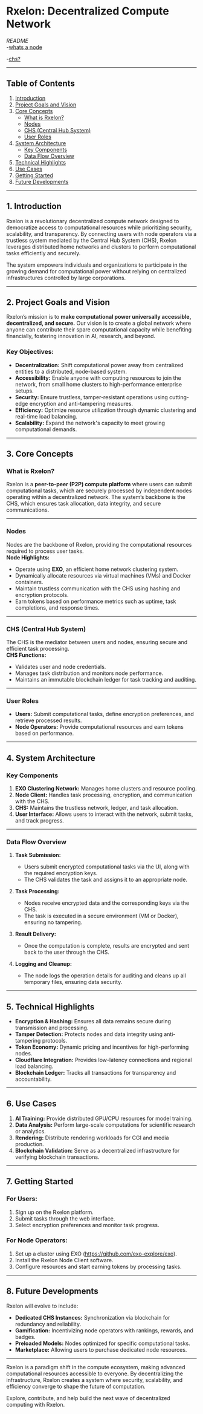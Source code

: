 # **Rxelon: Decentralized Compute Network**  
*README*  
-[whats a node](https://github.com/unaveragetech/Rxelon/blob/d968a2c8ba52994fe416be56e95ef2f323e8029e/What%E2%80%99s_a_node%3F.md)

-[chs?](https://github.com/unaveragetech/Rxelon/blob/6065287bf5e94da8dc76d01395ef4f209a32b322/What%E2%80%99s_the_chs%3F.md)

---

## **Table of Contents**  
1. [Introduction](#introduction)  
2. [Project Goals and Vision](#project-goals-and-vision)  
3. [Core Concepts](#core-concepts)  
   - [What is Rxelon?](#what-is-rxelon)  
   - [Nodes](#nodes)  
   - [CHS (Central Hub System)](#chs-central-hub-system)  
   - [User Roles](#user-roles)  
4. [System Architecture](#system-architecture)  
   - [Key Components](#key-components)  
   - [Data Flow Overview](#data-flow-overview)  
5. [Technical Highlights](#technical-highlights)  
6. [Use Cases](#use-cases)  
7. [Getting Started](#getting-started)  
8. [Future Developments](#future-developments)  

---

## **1. Introduction**  
Rxelon is a revolutionary decentralized compute network designed to democratize access to computational resources while prioritizing security, scalability, and transparency. By connecting users with node operators via a trustless system mediated by the Central Hub System (CHS), Rxelon leverages distributed home networks and clusters to perform computational tasks efficiently and securely.

The system empowers individuals and organizations to participate in the growing demand for computational power without relying on centralized infrastructures controlled by large corporations.

---

## **2. Project Goals and Vision**  
Rxelon’s mission is to **make computational power universally accessible, decentralized, and secure.** Our vision is to create a global network where anyone can contribute their spare computational capacity while benefiting financially, fostering innovation in AI, research, and beyond.

### **Key Objectives:**  
- **Decentralization:** Shift computational power away from centralized entities to a distributed, node-based system.  
- **Accessibility:** Enable anyone with computing resources to join the network, from small home clusters to high-performance enterprise setups.  
- **Security:** Ensure trustless, tamper-resistant operations using cutting-edge encryption and anti-tampering measures.  
- **Efficiency:** Optimize resource utilization through dynamic clustering and real-time load balancing.  
- **Scalability:** Expand the network's capacity to meet growing computational demands.  

---

## **3. Core Concepts**

### **What is Rxelon?**  
Rxelon is a **peer-to-peer (P2P) compute platform** where users can submit computational tasks, which are securely processed by independent nodes operating within a decentralized network. The system’s backbone is the CHS, which ensures task allocation, data integrity, and secure communications.

---

### **Nodes**  
Nodes are the backbone of Rxelon, providing the computational resources required to process user tasks.  
**Node Highlights:**  
- Operate using **EXO**, an efficient home network clustering system.  
- Dynamically allocate resources via virtual machines (VMs) and Docker containers.  
- Maintain trustless communication with the CHS using hashing and encryption protocols.  
- Earn tokens based on performance metrics such as uptime, task completions, and response times.  

---

### **CHS (Central Hub System)**  
The CHS is the mediator between users and nodes, ensuring secure and efficient task processing.  
**CHS Functions:**  
- Validates user and node credentials.  
- Manages task distribution and monitors node performance.  
- Maintains an immutable blockchain ledger for task tracking and auditing.  

---

### **User Roles**  
- **Users:** Submit computational tasks, define encryption preferences, and retrieve processed results.  
- **Node Operators:** Provide computational resources and earn tokens based on performance.  

---

## **4. System Architecture**  

### **Key Components**  
1. **EXO Clustering Network:** Manages home clusters and resource pooling.  
2. **Node Client:** Handles task processing, encryption, and communication with the CHS.  
3. **CHS:** Maintains the trustless network, ledger, and task allocation.  
4. **User Interface:** Allows users to interact with the network, submit tasks, and track progress.  

---

### **Data Flow Overview**  

1. **Task Submission:**  
   - Users submit encrypted computational tasks via the UI, along with the required encryption keys.  
   - The CHS validates the task and assigns it to an appropriate node.  

2. **Task Processing:**  
   - Nodes receive encrypted data and the corresponding keys via the CHS.  
   - The task is executed in a secure environment (VM or Docker), ensuring no tampering.  

3. **Result Delivery:**  
   - Once the computation is complete, results are encrypted and sent back to the user through the CHS.  

4. **Logging and Cleanup:**  
   - The node logs the operation details for auditing and cleans up all temporary files, ensuring data security.  

---

## **5. Technical Highlights**  
- **Encryption & Hashing:** Ensures all data remains secure during transmission and processing.  
- **Tamper Detection:** Protects nodes and data integrity using anti-tampering protocols.  
- **Token Economy:** Dynamic pricing and incentives for high-performing nodes.  
- **Cloudflare Integration:** Provides low-latency connections and regional load balancing.  
- **Blockchain Ledger:** Tracks all transactions for transparency and accountability.  

---

## **6. Use Cases**  
1. **AI Training:** Provide distributed GPU/CPU resources for model training.  
2. **Data Analysis:** Perform large-scale computations for scientific research or analytics.  
3. **Rendering:** Distribute rendering workloads for CGI and media production.  
4. **Blockchain Validation:** Serve as a decentralized infrastructure for verifying blockchain transactions.  

---

## **7. Getting Started**  

### **For Users:**  
1. Sign up on the Rxelon platform.  
2. Submit tasks through the web interface.  
3. Select encryption preferences and monitor task progress.  

### **For Node Operators:**  
1. Set up a cluster using EXO (https://github.com/exo-explore/exo).  
2. Install the Rxelon Node Client software.  
3. Configure resources and start earning tokens by processing tasks.  

---

## **8. Future Developments**  
Rxelon will evolve to include:  
- **Dedicated CHS Instances:** Synchronization via blockchain for redundancy and reliability.  
- **Gamification:** Incentivizing node operators with rankings, rewards, and badges.  
- **Preloaded Models:** Nodes optimized for specific computational tasks.  
- **Marketplace:** Allowing users to purchase dedicated node resources.  

---

Rxelon is a paradigm shift in the compute ecosystem, making advanced computational resources accessible to everyone. By decentralizing the infrastructure, Rxelon creates a system where security, scalability, and efficiency converge to shape the future of computation.

Explore, contribute, and help build the next wave of decentralized computing with Rxelon.  

